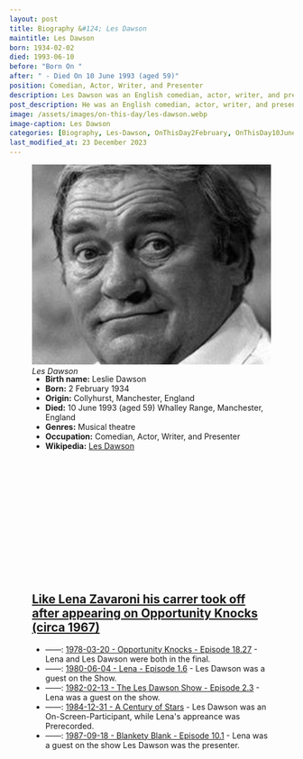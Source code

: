 ```yaml
---
layout: post
title: Biography &#124; Les Dawson
maintitle: Les Dawson
born: 1934-02-02
died: 1993-06-10
before: "Born On "
after: " - Died On 10 June 1993 (aged 59)"
position: Comedian, Actor, Writer, and Presenter
description: Les Dawson was an English comedian, actor, writer, and presenter, who is best remembered for his deadpan style.
post_description: He was an English comedian, actor, writer, and presenter, who is best remembered for his deadpan style.
image: /assets/images/on-this-day/les-dawson.webp
image-caption: Les Dawson
categories: [Biography, Les-Dawson, OnThisDay2February, OnThisDay10June]
last_modified_at: 23 December 2023
---
```


<figure class="fig1">
<div class="CardLayout Card-height">
<div class="CardItem">
<img src="/assets/images/on-this-day/les-dawson.webp" class="full-width" />
<cite>Les Dawson</cite>
</div></div>
</figure>

<figure class="fig2">
<div class="CardLayout Card-height">
<div class="CardItem">
<ul>
<li><strong>Birth name:</strong> Leslie Dawson</li>
<li><strong>Born:</strong> 2 February 1934</li>
<li><strong>Origin:</strong> Collyhurst, Manchester, England</li>
<li><strong>Died:</strong> 10 June 1993 (aged 59) Whalley Range, Manchester, England</li>
<li><strong>Genres:</strong> Musical theatre</li>
<li><strong>Occupation:</strong> Comedian, Actor, Writer, and Presenter</li>
<li><strong>Wikipedia:</strong> <a class="external-link" href="https://en.wikipedia.org/wiki/Les_Dawson">Les Dawson</a></li>
</ul>
</div></div>
</figure>

<figure class="fig3">
<div class="CardLayout">
<div class="CardItem">
<h2 id="infobox3" class="infobox"><a href="#infobox3">Like Lena Zavaroni his carrer took off after appearing on Opportunity Knocks (circa 1967)</a></h2>
<div class="CardItem split">
<ul>
<li>&#8212;&#8212;&#58; <a href="/1978-03-20-opportunity-knocks">1978-03-20 - Opportunity Knocks - Episode 18.27</a> - Lena and Les Dawson were both in the final.</li>
<li>&#8212;&#8212;&#58; <a href="/1980-06-04-lena">1980-06-04 - Lena - Episode 1.6</a> - Les Dawson was a guest on the Show.</li>
<li>&#8212;&#8212;&#58; <a href="/1982-02-13-the-les-dawson-show">1982-02-13 - The Les Dawson Show - Episode 2.3</a> - Lena was a guest on the show.</li>
<li>&#8212;&#8212;&#58; <a href="/1984-12-31-a-century-of-stars">1984-12-31 - A Century of Stars</a> - Les Dawson was an On-Screen-Participant, while Lena's appreance was Prerecorded.</li>
<li>&#8212;&#8212;&#58; <a href="/1987-09-18-blankety-blank">1987-09-18 - Blankety Blank - Episode 10.1</a> - Lena was a guest on the show Les Dawson was the presenter.</li>
</ul>
</div></div></div>
</figure>

<style>
.Card-height {height: 357.883px;}
</style>
